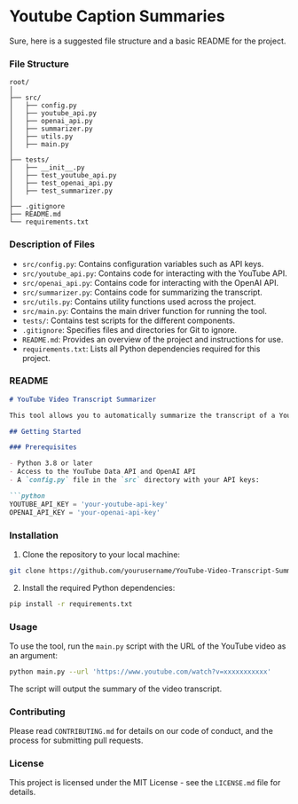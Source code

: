 # Youtube Caption Summaries

Sure, here is a suggested file structure and a basic README for the project. 

### File Structure
```
root/
│
├── src/
│   ├── config.py
│   ├── youtube_api.py
│   ├── openai_api.py
│   ├── summarizer.py
│   ├── utils.py
│   ├── main.py
│
├── tests/
│   ├── __init__.py
│   ├── test_youtube_api.py
│   ├── test_openai_api.py
│   ├── test_summarizer.py
│
├── .gitignore
├── README.md
└── requirements.txt
```
### Description of Files
- `src/config.py`: Contains configuration variables such as API keys.
- `src/youtube_api.py`: Contains code for interacting with the YouTube API.
- `src/openai_api.py`: Contains code for interacting with the OpenAI API.
- `src/summarizer.py`: Contains code for summarizing the transcript.
- `src/utils.py`: Contains utility functions used across the project.
- `src/main.py`: Contains the main driver function for running the tool.
- `tests/`: Contains test scripts for the different components.
- `.gitignore`: Specifies files and directories for Git to ignore.
- `README.md`: Provides an overview of the project and instructions for use.
- `requirements.txt`: Lists all Python dependencies required for this project.

### README

```markdown
# YouTube Video Transcript Summarizer

This tool allows you to automatically summarize the transcript of a YouTube video using the YouTube API and OpenAI's Chat API. Given a URL of a YouTube video, the tool will extract the captions, and then use the OpenAI API to create a summary of the transcript.

## Getting Started

### Prerequisites

- Python 3.8 or later
- Access to the YouTube Data API and OpenAI API
- A `config.py` file in the `src` directory with your API keys:

```python
YOUTUBE_API_KEY = 'your-youtube-api-key'
OPENAI_API_KEY = 'your-openai-api-key'
```

### Installation

1. Clone the repository to your local machine:

```bash
git clone https://github.com/yourusername/YouTube-Video-Transcript-Summarizer.git
```

2. Install the required Python dependencies:

```bash
pip install -r requirements.txt
```

### Usage

To use the tool, run the `main.py` script with the URL of the YouTube video as an argument:

```bash
python main.py --url 'https://www.youtube.com/watch?v=xxxxxxxxxxx'
```

The script will output the summary of the video transcript.

### Contributing

Please read `CONTRIBUTING.md` for details on our code of conduct, and the process for submitting pull requests.

### License

This project is licensed under the MIT License - see the `LICENSE.md` file for details.

